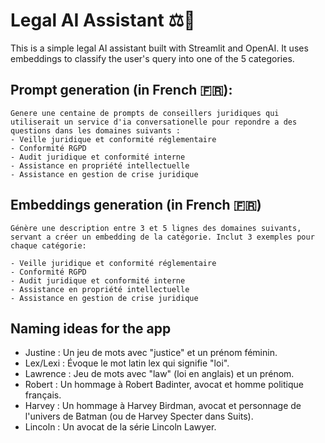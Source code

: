 # Legal AI Assistant ⚖️🤖

This is a simple legal AI assistant built with Streamlit and OpenAI. 
It uses embeddings to classify the user's query into one of the 5 categories.

## Prompt generation (in French 🇫🇷):

```
Genere une centaine de prompts de conseillers juridiques qui utiliserait un service d'ia conversationelle pour repondre a des questions dans les domaines suivants :
- Veille juridique et conformité réglementaire
- Conformité RGPD
- Audit juridique et conformité interne
- Assistance en propriété intellectuelle
- Assistance en gestion de crise juridique
```

## Embeddings generation (in French 🇫🇷)

```
Génère une description entre 3 et 5 lignes des domaines suivants, servant a créer un embedding de la catégorie. Inclut 3 exemples pour chaque catégorie:

- Veille juridique et conformité réglementaire
- Conformité RGPD
- Audit juridique et conformité interne
- Assistance en propriété intellectuelle
- Assistance en gestion de crise juridique
```

## Naming ideas for the app

- Justine : Un jeu de mots avec "justice" et un prénom féminin.
- Lex/Lexi : Évoque le mot latin lex qui signifie "loi".
- Lawrence : Jeu de mots avec "law" (loi en anglais) et un prénom.
- Robert : Un hommage à Robert Badinter, avocat et homme politique français.
- Harvey : Un hommage à Harvey Birdman, avocat et personnage de l'univers de Batman (ou de Harvey Specter dans Suits).
- Lincoln : Un avocat de la série Lincoln Lawyer.
